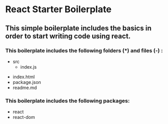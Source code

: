 # React Starter Boilerplate


## This simple boilerplate includes the basics in order to start writing code using react.

### This boilerplate includes the following folders (*) and files (-) :

* src
    - index.js

- index.html
- package.json
- readme.md



### This boilerplate includes the following packages:

- react
- react-dom